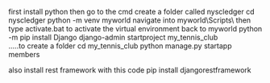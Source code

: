 first install python 
then go to the cmd
create a folder called nyscledger
cd nyscledger
python -m venv myworld
navigate into myworld\Scripts\ then type activate.bat to activate the virtual environment
back to myworld 
python -m pip install Django
django-admin startproject my_tennis_club  
.....to create a folder
cd my_tennis_club
python manage.py startapp members




also install rest framework with this code pip install djangorestframework
